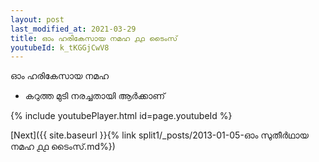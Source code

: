 ```yaml
---
layout: post
last_modified_at: 2021-03-29
title: ഓം ഹരികേസായ നമഹ ൧൧ ടൈംസ്
youtubeId: k_tKGGjCwV8
---
```

 
 
 ഓം ഹരികേസായ നമഹ 
 
 -  കറുത്ത മുടി നരച്ചതായി ആർക്കാണ് 
 
  
 
  
 
 
 
 
 
 


{% include youtubePlayer.html id=page.youtubeId %}
 
[Next]({{ site.baseurl }}{% link  split1/_posts/2013-01-05-ഓം സുതീർഥായ നമഹ ൧൧ ടൈംസ്.md%})
 
